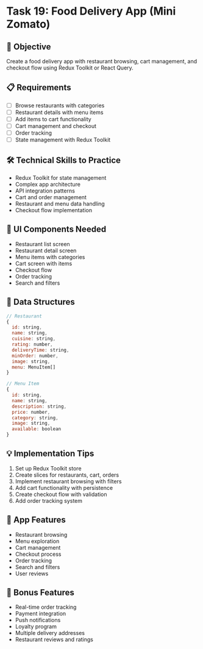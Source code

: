 # Task 19: Food Delivery App (Mini Zomato)

## 🎯 Objective
Create a food delivery app with restaurant browsing, cart management, and checkout flow using Redux Toolkit or React Query.

## 📋 Requirements
- [ ] Browse restaurants with categories
- [ ] Restaurant details with menu items
- [ ] Add items to cart functionality
- [ ] Cart management and checkout
- [ ] Order tracking
- [ ] State management with Redux Toolkit

## 🛠️ Technical Skills to Practice
- Redux Toolkit for state management
- Complex app architecture
- API integration patterns
- Cart and order management
- Restaurant and menu data handling
- Checkout flow implementation

## 🎨 UI Components Needed
- Restaurant list screen
- Restaurant detail screen
- Menu items with categories
- Cart screen with items
- Checkout flow
- Order tracking
- Search and filters

## 🍕 Data Structures
```javascript
// Restaurant
{
  id: string,
  name: string,
  cuisine: string,
  rating: number,
  deliveryTime: string,
  minOrder: number,
  image: string,
  menu: MenuItem[]
}

// Menu Item
{
  id: string,
  name: string,
  description: string,
  price: number,
  category: string,
  image: string,
  available: boolean
}
```

## 💡 Implementation Tips
1. Set up Redux Toolkit store
2. Create slices for restaurants, cart, orders
3. Implement restaurant browsing with filters
4. Add cart functionality with persistence
5. Create checkout flow with validation
6. Add order tracking system

## 🛒 App Features
- Restaurant browsing
- Menu exploration
- Cart management
- Checkout process
- Order tracking
- Search and filters
- User reviews

## 🚀 Bonus Features
- Real-time order tracking
- Payment integration
- Push notifications
- Loyalty program
- Multiple delivery addresses
- Restaurant reviews and ratings
